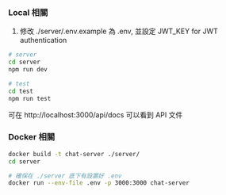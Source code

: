 
### Local 相關
1. 修改 ./server/.env.example 為 .env, 並設定 JWT_KEY for JWT authentication

```bash
# server
cd server
npm run dev

# test
cd test
npm run test
```

可在 http://localhost:3000/api/docs 可以看到 API 文件

### Docker 相關
```bash
docker build -t chat-server ./server/
cd server

# 確保在 ./server 底下有設置好 .env
docker run --env-file .env -p 3000:3000 chat-server
```
